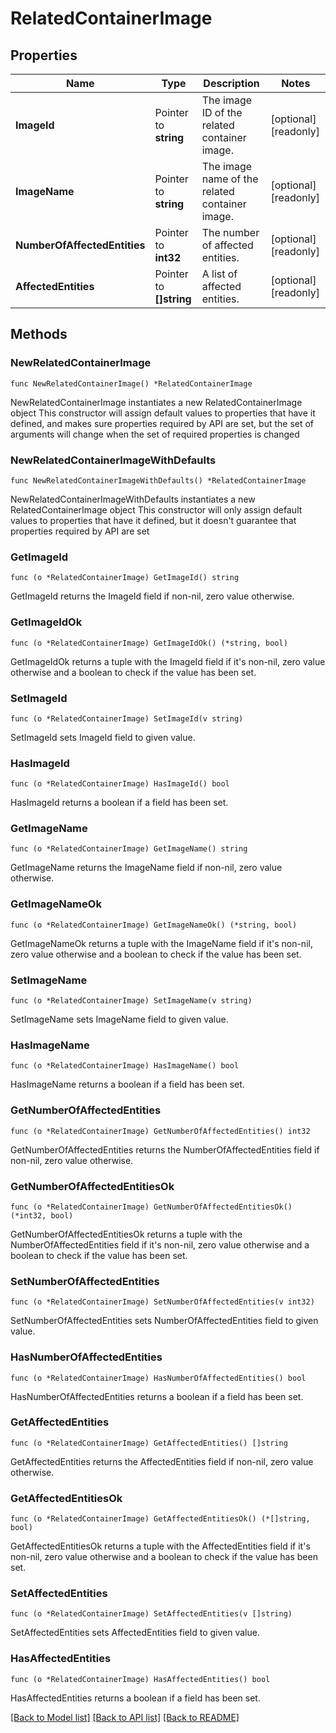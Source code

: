 # RelatedContainerImage

## Properties

Name | Type | Description | Notes
------------ | ------------- | ------------- | -------------
**ImageId** | Pointer to **string** | The image ID of the related container image. | [optional] [readonly] 
**ImageName** | Pointer to **string** | The image name of the related container image. | [optional] [readonly] 
**NumberOfAffectedEntities** | Pointer to **int32** | The number of affected entities. | [optional] [readonly] 
**AffectedEntities** | Pointer to **[]string** | A list of affected entities. | [optional] [readonly] 

## Methods

### NewRelatedContainerImage

`func NewRelatedContainerImage() *RelatedContainerImage`

NewRelatedContainerImage instantiates a new RelatedContainerImage object
This constructor will assign default values to properties that have it defined,
and makes sure properties required by API are set, but the set of arguments
will change when the set of required properties is changed

### NewRelatedContainerImageWithDefaults

`func NewRelatedContainerImageWithDefaults() *RelatedContainerImage`

NewRelatedContainerImageWithDefaults instantiates a new RelatedContainerImage object
This constructor will only assign default values to properties that have it defined,
but it doesn't guarantee that properties required by API are set

### GetImageId

`func (o *RelatedContainerImage) GetImageId() string`

GetImageId returns the ImageId field if non-nil, zero value otherwise.

### GetImageIdOk

`func (o *RelatedContainerImage) GetImageIdOk() (*string, bool)`

GetImageIdOk returns a tuple with the ImageId field if it's non-nil, zero value otherwise
and a boolean to check if the value has been set.

### SetImageId

`func (o *RelatedContainerImage) SetImageId(v string)`

SetImageId sets ImageId field to given value.

### HasImageId

`func (o *RelatedContainerImage) HasImageId() bool`

HasImageId returns a boolean if a field has been set.

### GetImageName

`func (o *RelatedContainerImage) GetImageName() string`

GetImageName returns the ImageName field if non-nil, zero value otherwise.

### GetImageNameOk

`func (o *RelatedContainerImage) GetImageNameOk() (*string, bool)`

GetImageNameOk returns a tuple with the ImageName field if it's non-nil, zero value otherwise
and a boolean to check if the value has been set.

### SetImageName

`func (o *RelatedContainerImage) SetImageName(v string)`

SetImageName sets ImageName field to given value.

### HasImageName

`func (o *RelatedContainerImage) HasImageName() bool`

HasImageName returns a boolean if a field has been set.

### GetNumberOfAffectedEntities

`func (o *RelatedContainerImage) GetNumberOfAffectedEntities() int32`

GetNumberOfAffectedEntities returns the NumberOfAffectedEntities field if non-nil, zero value otherwise.

### GetNumberOfAffectedEntitiesOk

`func (o *RelatedContainerImage) GetNumberOfAffectedEntitiesOk() (*int32, bool)`

GetNumberOfAffectedEntitiesOk returns a tuple with the NumberOfAffectedEntities field if it's non-nil, zero value otherwise
and a boolean to check if the value has been set.

### SetNumberOfAffectedEntities

`func (o *RelatedContainerImage) SetNumberOfAffectedEntities(v int32)`

SetNumberOfAffectedEntities sets NumberOfAffectedEntities field to given value.

### HasNumberOfAffectedEntities

`func (o *RelatedContainerImage) HasNumberOfAffectedEntities() bool`

HasNumberOfAffectedEntities returns a boolean if a field has been set.

### GetAffectedEntities

`func (o *RelatedContainerImage) GetAffectedEntities() []string`

GetAffectedEntities returns the AffectedEntities field if non-nil, zero value otherwise.

### GetAffectedEntitiesOk

`func (o *RelatedContainerImage) GetAffectedEntitiesOk() (*[]string, bool)`

GetAffectedEntitiesOk returns a tuple with the AffectedEntities field if it's non-nil, zero value otherwise
and a boolean to check if the value has been set.

### SetAffectedEntities

`func (o *RelatedContainerImage) SetAffectedEntities(v []string)`

SetAffectedEntities sets AffectedEntities field to given value.

### HasAffectedEntities

`func (o *RelatedContainerImage) HasAffectedEntities() bool`

HasAffectedEntities returns a boolean if a field has been set.


[[Back to Model list]](../README.md#documentation-for-models) [[Back to API list]](../README.md#documentation-for-api-endpoints) [[Back to README]](../README.md)


